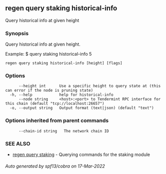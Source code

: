 ## regen query staking historical-info

Query historical info at given height

### Synopsis

Query historical info at given height.

Example:
$ <appd> query staking historical-info 5

```
regen query staking historical-info [height] [flags]
```

### Options

```
      --height int      Use a specific height to query state at (this can error if the node is pruning state)
  -h, --help            help for historical-info
      --node string     <host>:<port> to Tendermint RPC interface for this chain (default "tcp://localhost:26657")
  -o, --output string   Output format (text|json) (default "text")
```

### Options inherited from parent commands

```
      --chain-id string   The network chain ID
```

### SEE ALSO

* [regen query staking](regen_query_staking.md)	 - Querying commands for the staking module

###### Auto generated by spf13/cobra on 17-Mar-2022
